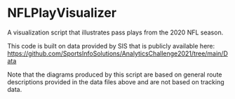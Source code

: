 # NFLPlayVisualizer
A visualization script that illustrates pass plays from the 2020 NFL season.

This code is built on data provided by SIS that is publicly available here: https://github.com/SportsInfoSolutions/AnalyticsChallenge2021/tree/main/Data

Note that the diagrams produced by this script are based on general route descriptions provided in the data files above and are not based on tracking data.
